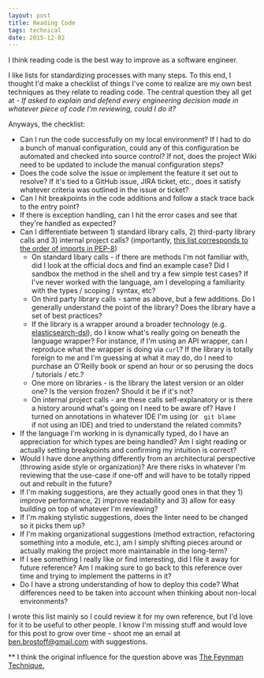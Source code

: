 ```yaml
---
layout: post
title: Reading Code
tags: technical
date: 2015-12-02
---
```

I think reading code is the best way to improve as a software engineer.

I like lists for standardizing processes with many steps. To this end, I thought I'd make a checklist of things I've come to realize are my own best techniques as they relate to reading code. The central question they all get at - <i>If asked to explain and defend every engineering decision made in whatever piece of code I'm reviewing, could I do it?</i>
 
Anyways, the checklist:

* Can I run the code successfully on my local environment? If I had to do a bunch of manual configuration, could any of this configuration be automated and checked into source control? If not, does the project Wiki need to be updated to include the manual configuration steps?
* Does the code solve the issue or implement the feature it set out to resolve? If it's tied to a GitHub issue, JIRA ticket, etc., does it satisfy whatever criteria was outlined in the issue or ticket?
* Can I hit breakpoints in the code additions and follow a stack trace back to the entry point? 
* If there is exception handling, can I hit the error cases and see that they're handled as expected?
* Can I differentiate between 1) standard library calls, 2) third-party library calls and 3) internal project calls? (importantly, <a href="https://www.python.org/dev/peps/pep-0008/#imports" target="_blank"> this list corresponds to the order of imports in PEP-8</a>)
	* On standard libary calls - if there are methods I'm not familiar with, did I look at the official docs and find an example case? Did I sandbox the method in the shell and try a few simple test cases? If I've never worked with the language, am I developing a familiarity with the types / scoping / syntax, etc?
	* On third party library calls - same as above, but a few additions. Do I generally understand the point of the library? Does the library have a set of best practices? 
	* If the library is a wrapper around a broader technology (e.g. <a href="https://pypi.python.org/pypi/elasticsearch-dsl" target="_blank">elasticsearch-dsl</a>), do I know what's really going on beneath the language wrapper? For instance, if I'm using an API wrapper, can I reproduce what the wrapper is doing via <code>curl</code>? If the library is totally foreign to me and I'm guessing at what it may do, do I need to purchase an O'Reilly book or spend an hour or so perusing the docs / tutorials / etc.? 
	* One more on libraries - is the library the latest version or an older one? Is the version frozen? Should it be if it's not?
	* On internal project calls - are these calls self-explanatory or is there a history around what's going on I need to be aware of? Have I turned on annotations in whatever IDE I'm using (or <code> git blame </code> if not using an IDE) and tried to understand the related commits?
* If the language I'm working in is dynamically typed, do I have an appreciation for which types are being handled? Am I sight reading or actually setting breakpoints and confirming my intuition is correct?
* Would I have done anything differently from an architectural perspective (throwing aside style or organization)? Are there risks in whatever I'm reviewing that the use-case if one-off and will have to be totally ripped out and rebuilt in the future?
* If I'm making suggestions, are they actually good ones in that they 1) improve performance, 2) improve readability and 3) allow for easy building on top of whatever I'm reviewing?
* If I'm making stylistic suggestions, does the linter need to be changed so it picks them up?
* If I'm making organizational suggestions (method extraction, refactoring something into a module, etc.), am I simply shifting pieces around or actually making the project more maintainable in the long-term?
* If I see something I really like or find interesting, did I file it away for future reference? Am I making sure to go back to this reference over time and trying to implement the patterns in it?
* Do I have a strong understanding of how to deploy this code? What differences need to be taken into account when thinking about non-local environments?

I wrote this list mainly so I could review it for my own reference, but I'd love for it to be useful to other people. I know I'm missing stuff and would love for this post to grow over time - shoot me an email at <a href="mailto:ben.brostoff@gmail.com"> ben.brostoff@gmail.com</a> with suggestions.	 


** I think the original influence for the question above was <a href="http://www.scotthyoung.com/learnonsteroids/grab/TranscriptFeynman.pdf" target="_blank">The Feynman Technique.</a>
